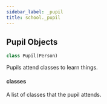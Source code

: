 ```yaml
---
sidebar_label: _pupil
title: school._pupil
---
```


## Pupil Objects

```python
class Pupil(Person)
```

Pupils attend classes to learn things.

#### classes

A list of classes that the pupil attends.

